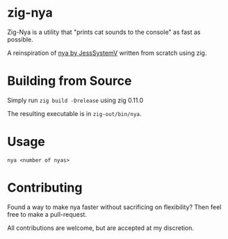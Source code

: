 # zig-nya
Zig-Nya is a utility that "prints cat sounds to the console" as fast as possible. 

A reinspiration of [nya by JessSystemV](https://github.com/JessSystemV/nya) written from scratch using zig.

# Building from Source
Simply run `zig build -Drelease` using zig 0.11.0

The resulting executable is in `zig-out/bin/nya`.

# Usage
`nya <number of nyas>`

# Contributing
Found a way to make nya faster without sacrificing on flexibility? Then feel free to make a pull-request.

All contributions are welcome, but are accepted at my discretion. 